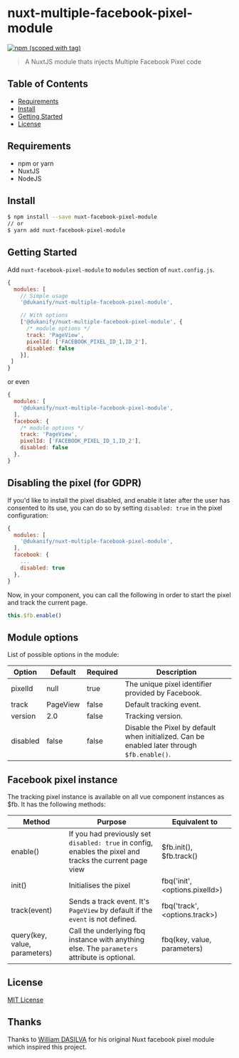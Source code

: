 # nuxt-multiple-facebook-pixel-module

[![npm (scoped with tag)](https://img.shields.io/npm/v/@dukanify/nuxt-multiple-facebook-pixel-module/latest.svg?style=flat-square)](https://npmjs.com/package/@dukanify/nuxt-multiple-facebook-pixel-module)

> A NuxtJS module thats injects Multiple Facebook Pixel code

## Table of Contents

* [Requirements](#requirements)
* [Install](#install)
* [Getting Started](#getting-started)
* [License](#license)

## Requirements

* npm or yarn
* NuxtJS
* NodeJS

## Install

```bash
$ npm install --save nuxt-facebook-pixel-module
// or
$ yarn add nuxt-facebook-pixel-module
```

## Getting Started

Add `nuxt-facebook-pixel-module` to `modules` section of `nuxt.config.js`.

```js
{
  modules: [
    // Simple usage
    '@dukanify/nuxt-multiple-facebook-pixel-module',

    // With options
    ['@dukanify/nuxt-multiple-facebook-pixel-module', {
      /* module options */
      track: 'PageView',
      pixelId: ['FACEBOOK_PIXEL_ID_1,ID_2'],
      disabled: false
    }],
 ]
}
```

or even

```js
{
  modules: [
    '@dukanify/nuxt-multiple-facebook-pixel-module',
  ],
  facebook: {
    /* module options */
    track: 'PageView',
    pixelId: ['FACEBOOK_PIXEL_ID_1,ID_2'],
    disabled: false
  },
}
```

## Disabling the pixel (for GDPR)

If you'd like to install the pixel disabled, and enable it later after the user has consented to its use, you can do so by setting `disabled: true` in the pixel configuration:

```js
{
  modules: [
    '@dukanify/nuxt-multiple-facebook-pixel-module',
  ],
  facebook: {
    ...
    disabled: true
  },
}
```

Now, in your component, you can call the following in order to start the pixel and track the current page.

```js
this.$fb.enable()
```

## Module options

List of possible options in the module:

| Option   | Default  | Required | Description                                                                               |
|----------|----------|----------|-------------------------------------------------------------------------------------------|
| pixelId  | null     | true     | The unique pixel identifier provided by Facebook.                                         |
| track    | PageView | false    | Default tracking event.                                                                   |
| version  | 2.0      | false    | Tracking version.                                                                         |
| disabled | false    | false    | Disable the Pixel by default when initialized. Can be enabled later through `$fb.enable()`.

## Facebook pixel instance

The tracking pixel instance is available on all vue component instances as $fb. It has the following methods:

| Method            | Purpose                                                                                                  | Equivalent to                  |
|-------------------|----------------------------------------------------------------------------------------------------------|--------------------------------|
| enable()          | If you had previously set `disabled: true` in config, enables the pixel and tracks the current page view | $fb.init(), $fb.track()        |
| init()            | Initialises the pixel                                                                                    | fbq('init', <options.pixelId>) |
| track(event)           | Sends a track event. It's `PageView` by default if the `event` is not defined.                                                                                      | fbq('track', <options.track>)  |
| query(key, value, parameters) | Call the underlying fbq instance with anything else. The `parameters` attribute is optional.                                                      | fbq(key, value, parameters)                |

## License

[MIT License](./LICENSE)

## Thanks

Thanks to [William DASILVA](https://github.com/WilliamDASILVA/nuxt-facebook-pixel-module) for his original Nuxt facebook pixel module which inspired this project.
